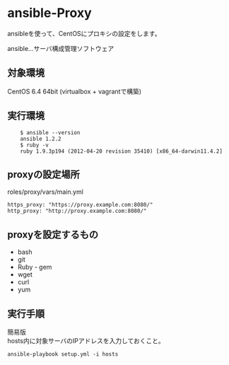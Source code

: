 ansible-Proxy
=============

ansibleを使って、CentOSにプロキシの設定をします。  

ansible...サーバ構成管理ソフトウェア  

対象環境
-----
CentOS 6.4 64bit   (virtualbox + vagrantで構築)

実行環境
-----
```
	$ ansible --version  
	ansible 1.2.2  
	$ ruby -v  
	ruby 1.9.3p194 (2012-04-20 revision 35410) [x86_64-darwin11.4.2]
```

proxyの設定場所
------
roles/proxy/vars/main.yml  
```
https_proxy: "https://proxy.example.com:8080/"  
http_proxy: "http://proxy.example.com:8080/"  

```


proxyを設定するもの
------
+ bash
+ git
+ Ruby - gem
+ wget
+ curl
+ yum

実行手順
----
簡易版  
hosts内に対象サーバのIPアドレスを入力しておくこと。  

```
ansible-playbook setup.yml -i hosts
```

